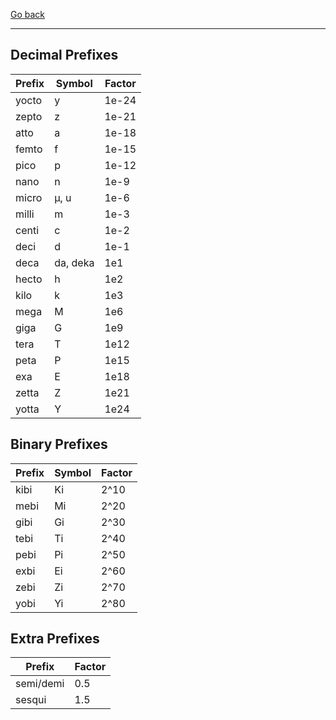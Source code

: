 [Go back](https://www.reddit.com/r/unit_convert/wiki/about)

---

## Decimal Prefixes
|Prefix|Symbol|Factor|
|---|---|---|
|yocto|y|1e-24|
|zepto|z|1e-21|
|atto|a|1e-18|
|femto|f|1e-15|
|pico|p|1e-12|
|nano|n|1e-9|
|micro|µ, u|1e-6|
|milli|m|1e-3|
|centi|c|1e-2|
|deci|d|1e-1|
|deca|da, deka|1e1|
|hecto|h|1e2|
|kilo|k|1e3|
|mega|M|1e6|
|giga|G|1e9|
|tera|T|1e12|
|peta|P|1e15|
|exa|E|1e18|
|zetta|Z|1e21|
|yotta|Y|1e24|

## Binary Prefixes
|Prefix|Symbol|Factor|
|---|---|---|
|kibi|Ki|2^10|
|mebi|Mi|2^20|
|gibi|Gi|2^30|
|tebi|Ti|2^40|
|pebi|Pi|2^50|
|exbi|Ei|2^60|
|zebi|Zi|2^70|
|yobi|Yi|2^80|

## Extra Prefixes
|Prefix|Factor|
|---|---|
|semi/demi|0.5|
|sesqui|1.5|